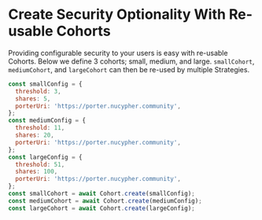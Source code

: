 # Create Security Optionality With Re-usable Cohorts

Providing configurable security to your users is easy with re-usable Cohorts. Below we define 3 cohorts; small, medium, and large. `smallCohort`, `mediumCohort`, and `largeCohort` can then be re-used by multiple Strategies.

```javascript
const smallConfig = {
  threshold: 3,
  shares: 5,
  porterUri: 'https://porter.nucypher.community',
};
const mediumConfig = {
  threshold: 11,
  shares: 20,
  porterUri: 'https://porter.nucypher.community',
};
const largeConfig = {
  threshold: 51,
  shares: 100,
  porterUri: 'https://porter.nucypher.community',
};
const smallCohort = await Cohort.create(smallConfig);
const mediumCohort = await Cohort.create(mediumConfig);
const largeCohort = await Cohort.create(largeConfig);
```
